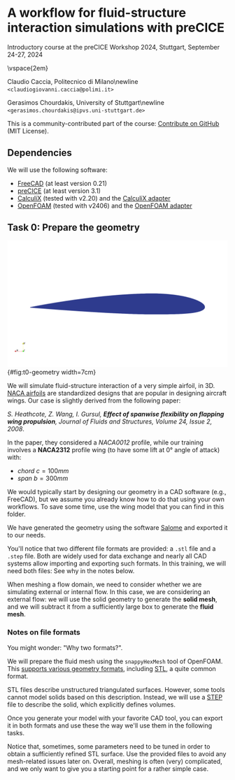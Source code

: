 # A workflow for fluid-structure interaction simulations with preCICE

Introductory course at the preCICE Workshop 2024, Stuttgart, September 24-27, 2024

\vspace{2em}

Claudio Caccia, Politecnico di Milano\newline `<claudiogiovanni.caccia@polimi.it>`

Gerasimos Chourdakis, University of Stuttgart\newline `<gerasimos.chourdakis@ipvs.uni-stuttgart.de>`

This is a community-contributed part of the course: [Contribute on GitHub](https://github.com/precice/community-training) (MIT License).

## Dependencies

We will use the following software:

- [FreeCAD](https://www.freecad.org/) (at least version 0.21)
- [preCICE](https://precice.org/installation-overview.html) (at least version 3.1)
- [CalculiX](http://calculix.de/) (tested with v2.20) and the [CalculiX adapter](https://precice.org/adapter-calculix-overview.html)
- [OpenFOAM](https://www.openfoam.com/) (tested with v2406) and the [OpenFOAM adapter](https://precice.org/adapter-openfoam-overview.html)

## Task 0: Prepare the geometry

![Cross-section of the 3D wing geometry](images/wing_sect.png){#fig:t0-geometry width=7cm}

We will simulate fluid-structure interaction of a very simple airfoil, in 3D. [NACA airfoils](https://en.wikipedia.org/wiki/NACA_airfoil) are standardized designs that are popular in designing aircraft wings.
Our case is slightly derived from the following paper:

*S. Heathcote, Z. Wang, I. Gursul, **Effect of spanwise flexibility on flapping wing propulsion**, Journal of Fluids and Structures, Volume 24, Issue 2, 2008*.

In the paper, they considered a *NACA0012* profile, while our training involves a **NACA2312** profile wing (to have some lift at 0° angle of attack) with:

- *chord* $c=100mm$
- *span* $b=300mm$

We would typically start by designing our geometry in a CAD software (e.g., FreeCAD), but we assume you already know how to do that using your own workflows. To save some time, use the wing model that you can find in this folder.

We have generated the geometry using the software [Salome](https://www.salome-platform.org/) and exported it to our needs.

You'll notice that two different file formats are provided: a `.stl` file and a `.step` file. Both are widely used for data exchange and nearly all CAD systems allow importing and exporting such formats. In this training, we will need both files: See why in the notes below.

When meshing a flow domain, we need to consider whether we are simulating external or internal flow. In this case, we are considering an external flow: we will use the solid geometry to generate the **solid mesh**, and we will subtract it from a sufficiently large box to generate the **fluid mesh**.

### Notes on file formats

You might wonder: "Why two formats?".

We will prepare the fluid mesh using the `snappyHexMesh` tool of OpenFOAM. This [supports various geometry formats](https://www.openfoam.com/documentation/guides/latest/doc/guide-meshing-snappyhexmesh-geometry.html), including [STL](https://en.wikipedia.org/wiki/STL_(file_format)), a quite common format.

STL files describe unstructured triangulated surfaces. However, some tools cannot model solids based on this description. Instead, we will use a [STEP](https://en.wikipedia.org/wiki/ISO_10303-21) file to describe the solid, which explicitly defines volumes.

Once you generate your model with your favorite CAD tool, you can export it in both formats and use these the way we'll use them in the following tasks.

Notice that, sometimes, some parameters need to be tuned in order to obtain a sufficiently refined STL surface. Use the provided files to avoid any mesh-related issues later on. Overall, meshing is often (very) complicated, and we only want to give you a starting point for a rather simple case.

